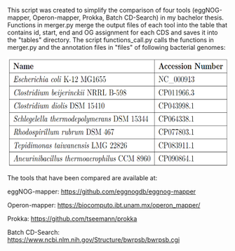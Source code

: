 This script was created to simplify the comparison of four tools (eggNOG-mapper, Operon-mapper, Prokka, Batch CD-Search) in my bachelor thesis. Functions in merger.py merge the output files of each tool into the table that contains id, start, end and OG assignment for each CDS and saves it into the "tables" directory. The script functions_call.py calls the functions in merger.py and the annotation files in "files" of following bacterial genomes:


<img src="genomes.png" width="600" height="250">

The tools that have been compared are available at:

eggNOG-mapper: https://github.com/eggnogdb/eggnog-mapper

Operon-mapper: https://biocomputo.ibt.unam.mx/operon_mapper/

Prokka: https://github.com/tseemann/prokka

Batch CD-Search: https://www.ncbi.nlm.nih.gov/Structure/bwrpsb/bwrpsb.cgi
